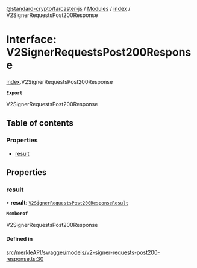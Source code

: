 [@standard-crypto/farcaster-js](../README.md) / [Modules](../modules.md) / [index](../modules/index.md) / V2SignerRequestsPost200Response

# Interface: V2SignerRequestsPost200Response

[index](../modules/index.md).V2SignerRequestsPost200Response

**`Export`**

V2SignerRequestsPost200Response

## Table of contents

### Properties

- [result](index.V2SignerRequestsPost200Response.md#result)

## Properties

### result

• **result**: [`V2SignerRequestsPost200ResponseResult`](index.V2SignerRequestsPost200ResponseResult.md)

**`Memberof`**

V2SignerRequestsPost200Response

#### Defined in

[src/merkleAPI/swagger/models/v2-signer-requests-post200-response.ts:30](https://github.com/standard-crypto/farcaster-js/blob/main/src/merkleAPI/swagger/models/v2-signer-requests-post200-response.ts#L30)
